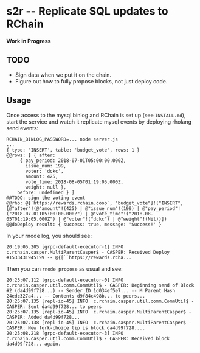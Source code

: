 # s2r -- Replicate SQL updates to RChain

**Work in Progress**

## TODO

 - Sign data when we put it on the chain.
 - Figure out how to fully propose blocks, not just deploy code.


## Usage

Once access to the mysql binlog and RChain is set up (see `INSTALL.md`),
start the service and watch it replicate mysql events by deploying
rholang send events:

```
RCHAIN_BINLOG_PASSWORD=... node server.js 
...
{ type: 'INSERT', table: 'budget_vote', rows: 1 }
@@rows: [ { after: 
     { pay_period: 2018-07-01T05:00:00.000Z,
       issue_num: 199,
       voter: 'dckc',
       amount: 425,
       vote_time: 2018-08-05T01:19:05.000Z,
       weight: null },
    before: undefined } ]
@@TODO: sign the voting event
@@rho: @[`https://rewards.rchain.coop`, "budget_vote"]!("INSERT", [@"after"!(@"amount"!(425) | @"issue_num"!(199) | @"pay_period"!("2018-07-01T05:00:00.000Z") | @"vote_time"!("2018-08-05T01:19:05.000Z") | @"voter"!("dckc") | @"weight"!(Nil))])
@@doDeploy result: { success: true, message: 'Success!' }
```

In your rnode log, you should see:

```
20:19:05.205 [grpc-default-executor-1] INFO  c.rchain.casper.MultiParentCasper$ - CASPER: Received Deploy #1533431945199 -- @{[``https://rewards.rcha...
```

Then you can `rnode propose` as usual and see:

```
20:25:07.112 [grpc-default-executor-0] INFO  c.rchain.casper.util.comm.CommUtil$ - CASPER: Beginning send of Block #2 (da4d99f728...) -- Sender ID 1d034ef5e7... -- M Parent Hash 24edc327a4... -- Contents d9f84c498b... to peers...
20:25:07.135 [repl-io-45] INFO  c.rchain.casper.util.comm.CommUtil$ - CASPER: Sent da4d99f728... to peers
20:25:07.135 [repl-io-45] INFO  c.rchain.casper.MultiParentCasper$ - CASPER: Added da4d99f728...
20:25:07.138 [repl-io-45] INFO  c.rchain.casper.MultiParentCasper$ - CASPER: New fork-choice tip is block da4d99f728....
20:25:08.218 [grpc-default-executor-3] INFO  c.rchain.casper.util.comm.CommUtil$ - CASPER: Received block da4d99f728... again.
```
